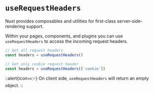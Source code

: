 # `useRequestHeaders`

Nuxt provides composables and utilities for first-class server-side-rendering support.

Within your pages, components, and plugins you can use `useRequestHeaders` to access the incoming request headers.

```js
// Get all request headers
const headers = useRequestHeaders()

// Get only cookie request header
const headers = useRequestHeaders(['cookie'])
```

::alert{icon=👉}
On client side, `useRequestHeaders` will return an empty object.
::
